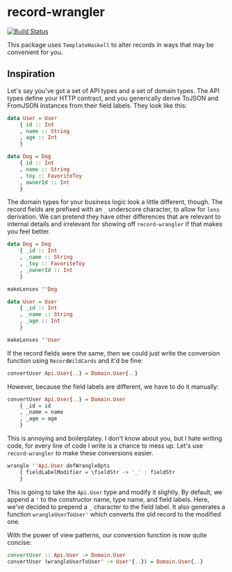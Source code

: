 # record-wrangler

[![Build Status](https://travis-ci.org/lumihq/record-wrangler.svg?branch=master)](https://travis-ci.org/lumihq/record-wrangler)

This package uses `TemplateHaskell` to alter records in ways that may be convenient for you.

## Inspiration

Let's say you've got a set of API types and a set of domain types.
The API types define your HTTP contract, and you generically derive ToJSON and FromJSON instances from their field labels.
They look like this:

```haskell
data User = User
    { id :: Int
    , name :: String
    , age :: Int
    }

data Dog = Dog
    { id :: Int
    , name :: String
    , toy :: FavoriteToy
    , ownerId :: Int
    }
```

The domain types for your business logic look a little different, though.
The record fields are prefixed with an `_` underscore character, to allow for `lens` derivation.
We can pretend they have other differences that are relevant to internal details and irrelevant for showing off `record-wrangler` if that makes you feel better.

```haskell
data Dog = Dog
    { _id :: Int
    , _name :: String
    , _toy :: FavoriteToy
    , _ownerId :: Int
    }

makeLenses ''Dog

data User = User
    { _id :: Int
    , _name :: String
    , _age :: Int
    }

makeLenses ''User
```

If the record fields were the same, then we could just write the conversion function using `RecordWildCards` and it'd be fine:

```haskell
convertUser Api.User{..} = Domain.User{..}
```

However, because the field labels are different, we have to do it manually:

```haskell
convertUser Api.User{..} = Domain.User
    { _id = id
    , _name = name
    , _age = age 
    }
```

This is annoying and boilerplatey.
I don't know about you, but I hate writing code, for every line of code I write is a chance to mess up.
Let's use `record-wrangler` to make these conversions easier.

```haskell
wrangle ''Api.User defWrangleOpts 
    { fieldLabelModifier = \fieldStr -> '_' : fieldStr 
    }
```

This is going to take the `Api.User` type and modify it slightly.
By default, we append a `'` to the constructor name, type name, and field labels.
Here, we've decided to prepend a `_` character to the field label.
It also generates a function `wrangleUserToUser'` which converts the old record to the modified one.

With the power of view patterns, our conversion function is now quite concise:

```haskell
convertUser :: Api.User -> Domain.User
convertUser (wrangleUserToUser' -> User'{..}) = Domain.User{..}
```
